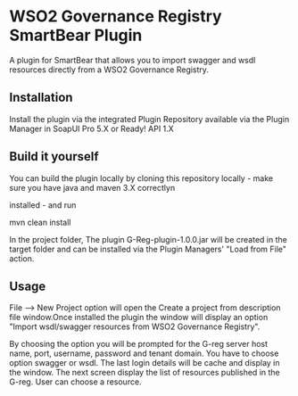 # WSO2 Governance Registry SmartBear Plugin

A plugin for SmartBear that allows you to import swagger and wsdl resources directly from a WSO2 Governance Registry.

Installation
------------

Install the plugin via the integrated Plugin Repository available via the Plugin Manager in SoapUI Pro 5.X or Ready! API 1.X


Build it yourself
-----------------
You can build the plugin locally by cloning this repository locally - make sure you have java and maven 3.X correctlyn

installed - and run

mvn clean install 

In the project folder, The plugin G-Reg-plugin-1.0.0.jar will be created in the target folder and can be installed via the
Plugin Managers' "Load from File" action.

Usage
-----
File --> New Project option will open the Create a project from description file window.Once installed the plugin the window will display an option
"Import wsdl/swagger resources from WSO2 Governance Registry".

By choosing the option you will be prompted for the G-reg server host name, port, username, password and tenant domain.
You have to choose option swagger or wsdl.
The last login details will be cache and display in the window.
The next screen display the list of resources published in the G-reg. User can choose a resource.

